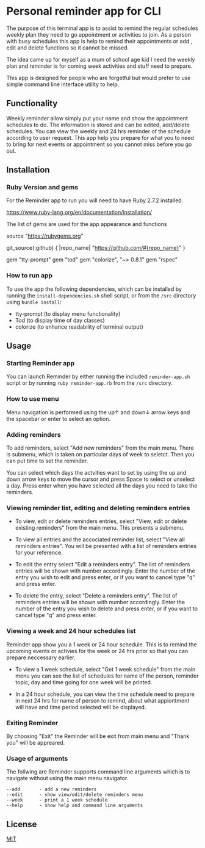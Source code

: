 # Personal reminder app for CLI

The purpose of this terminal app is to assist to remind the regular schedules weekly plan they need to go appointment or activities to join. As a person with busy schedules this app is help to remind their appointments or add , edit and delete functions so it cannot be missed.

The idea came up for myself as a mum of school age kid I need the weekly plan and reminder is for coming week activities and stuff need to prepare.

This app is designed for people who are forgetful but would prefer to use simple command line interface utility to help.

## Functionality

Weekly reminder allow simply put your name and show the appointment schedules to do. The information is stored and can be edited, add/delete schedules. You can view the weekly and 24 hrs reminder of the schedule according to user request. This app help you prepare for what you to need to bring for next events or appointment so you cannot miss before you go out.

## Installation

### Ruby Version and gems

For the Reminder app to run you will need to have Ruby 2.7.2 installed.

https://www.ruby-lang.org/en/documentation/installation/

The list of gems are used for the app appearance and functions

source "https://rubygems.org"

git_source(:github) { |repo_name| "https://github.com/#{repo_name}" }

gem "tty-prompt"
gem "tod"
gem "colorize", "~> 0.8.1"
gem "rspec"

### How to run app

To use the app  the following dependencies, which can be installed by running the  ```install-dependencies.sh``` shell script, or from the ```/src``` directory using ```bundle install```:

- tty-prompt (to display menu functionality)
- Tod (to display time of day classes)
- colorize (to enhance readability of terminal output)

## Usage

### Starting Reminder app

You can launch Reminder by either running the included ```reminder-app.sh``` script or by running ```ruby reminder-app.rb``` from the ```/src``` directory.

### How to use menu

Menu navigation is performed using the up↑ and down↓ arrow keys and the spacebar or enter to select an option.

### Adding reminders

To add reminders, select "Add new reminders" from the main menu. There is submenu, which is taken on particular days of week to seletct. Then you can put time to set the reminder.

You can select which days the actvities want to set by using the up and down arrow keys to move the cursor and press Space to select or unselect a day. Press enter when you have selected all the days you need to take the reminders.

### Viewing reminder list, editing and deleting reminders entries

- To view, edit or delete reminders entries, select "View, edit or delete existing reminders" from the main menu. This presents a submenu.

- To view all entries and the accociated reminder list, select "View all reminders entries". You will be presented with a list of reminders entries for your reference.

- To edit the entry select "Edit a reminders entry". The list of reminders entries will be shown with number accordingly. Enter the number of the entry you wish to edit and press enter, or if you want to cancel type "q" and press enter.

- To delete the entry, select "Delete a reminders entry". The list of reminders entries will be shown with number accordingly. Enter the number of the entry you wish to delete and press enter, or if you want to cancel type "q" and press enter.

### Viewing a week and 24 hour schedules list

Reminder app show you a 1 week or 24 hour schedule. This is to remind the upcoming events or activies for the week or 24 hrs prior so that you can prepare neccessary earlier.

- To view a 1 week schedule, select "Get 1 week schedule" from the main menu you can see the list of schedules for name of the person, reminder topic, day and time going for one week will be printed.

- In a 24 hour schedule, you can view the time schedule need to prepare in next 24 hrs for name of person to remind, about what appiontment will have and time period selected will be displayed.

### Exiting Reminder

By choosing "Exit" the Reminder will be exit from main menu and "Thank you" will be appreared.

### Usage of arguments

The follwing are Reminder supports command line arguments which is to navigate without using the main menu navigator.
```
--add       - add a new reminders
--edit      - show view/edit/delete reminders menu
--week      - print a 1 week schedule
--help      - show help and command line arguments
```

## License

[MIT](https://choosealicense.com/licenses/mit/)